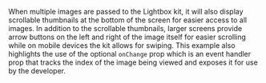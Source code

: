 When multiple images are passed to the Lightbox kit, it will also display scrollable thumbnails at the bottom of the screen for easier access to all images. In addition to the scrollable thumbnails, larger screens provide arrow buttons on the left and right of the image itself for easier scrolling while on mobile devices the kit allows for swiping. 
This example also highlights the use of the optional `onChange` prop which is an event handler prop that tracks the index of the image being viewed and exposes it for use by the developer. 